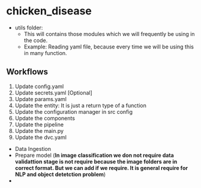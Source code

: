 # chicken_disease

* utils folder:
    - This will contains those modules which we will frequently be using in the code.
    - Example: Reading yaml file, because every time we will be using this in many function.

## Workflows

1. Update config.yaml
2. Update secrets.yaml [Optional]
3. Update params.yaml
4. Update the entity: It is just a return type of a function
5. Update the configuration manager in src config
6. Update the components
7. Update the pipeline 
8. Update the main.py
9. Update the dvc.yaml


- Data Ingestion
- Prepare model  (**In image classification we don not require data validattion stage is not require because the image folders are in  correct format. But we can add if we require. It is general require for NLP and object detetction problem**)
- 